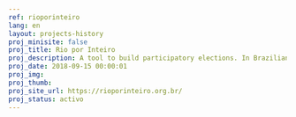 ```yaml
---
ref: rioporinteiro
lang: en
layout: projects-history
proj_minisite: false
proj_title: Rio por Inteiro
proj_description: A tool to build participatory elections. In Brazilian elections, citizens made proposals and candidates backed them up.
proj_date: 2018-09-15 00:00:01
proj_img: 
proj_thumb: 
proj_site_url: https://rioporinteiro.org.br/
proj_status: activo
---
```

